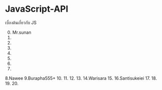 # JavaScript-API
เบื่องต้นเกี่ยวกับ JS

0. Mr.sunan
1.
2.
3.
4.
5.
6.
7.
8.Nawee
9.Burapha555+
10.
11.
12.
13.
14.Warisara
15.
16.Santisukeiei
17.
18.
19.
20.

